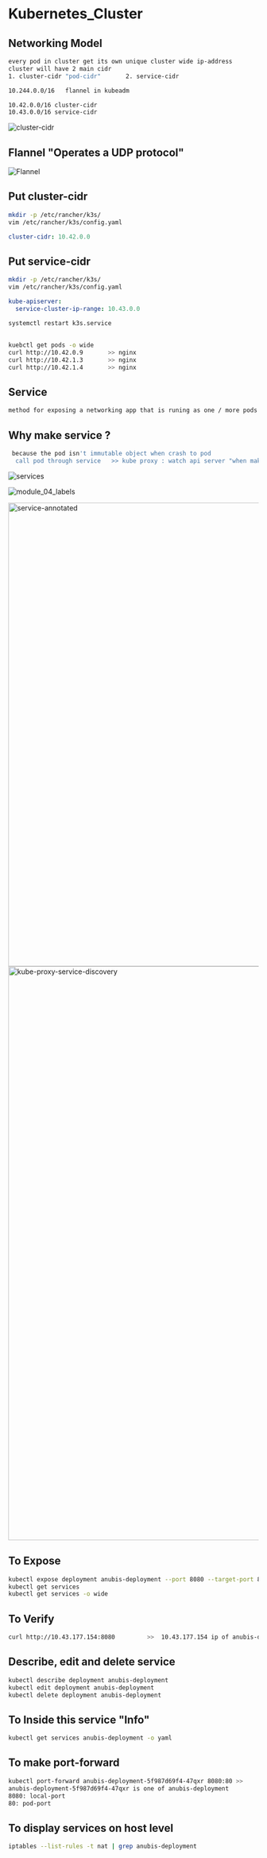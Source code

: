 # Kubernetes_Cluster
## Networking Model 
``` bash
every pod in cluster get its own unique cluster wide ip-address
cluster will have 2 main cidr
1. cluster-cidr "pod-cidr"       2. service-cidr

10.244.0.0/16   flannel in kubeadm      

10.42.0.0/16 cluster-cidr                                 
10.43.0.0/16 service-cidr
```
![cluster-cidr](https://user-images.githubusercontent.com/128603198/236455097-1c71bdb0-939b-43bf-903e-8b4394346d53.png)

## Flannel "Operates a UDP protocol"
![Flannel](https://user-images.githubusercontent.com/128603198/236455165-9154f53d-cbb4-4db6-aa57-12a4aae97fb5.png)

## Put cluster-cidr
``` bash
mkdir -p /etc/rancher/k3s/
vim /etc/rancher/k3s/config.yaml
```
``` yaml
cluster-cidr: 10.42.0.0
```
## Put service-cidr
``` bash
mkdir -p /etc/rancher/k3s/
vim /etc/rancher/k3s/config.yaml
```
``` yaml
kube-apiserver:
  service-cluster-ip-range: 10.43.0.0

```
``` bash
systemctl restart k3s.service
```
##
``` bash
kuebctl get pods -o wide
curl http://10.42.0.9       >> nginx
curl http://10.42.1.3       >> nginx
curl http://10.42.1.4       >> nginx
```


## Service
``` bash
method for exposing a networking app that is runing as one / more pods in your cluster
```
## Why make service ? 
``` bash
 because the pod isn't immutable object when crash to pod 
  call pod through service   >> kube proxy : watch api server "when make service, the service collect all ips"
```
![services](https://user-images.githubusercontent.com/128603198/236468855-6c72fcec-7bee-4aba-af79-7b1eab352e05.png)

![module_04_labels](https://user-images.githubusercontent.com/128603198/236468904-229779f0-60db-4713-8022-f9c14b10bc4e.svg)

<img width="933" alt="service-annotated" src="https://user-images.githubusercontent.com/128603198/236468913-b8b812ea-0d20-4336-a38f-3281416c6f59.png">

<img width="1155" alt="kube-proxy-service-discovery" src="https://user-images.githubusercontent.com/128603198/236468933-b99dc3d8-1d29-474a-a295-3d5cfd77329b.png">

## To Expose
``` bash
kubectl expose deployment anubis-deployment --port 8080 --target-port 80
kubectl get services
kubectl get services -o wide
```
## To Verify
``` bash
curl http://10.43.177.154:8080         >>  10.43.177.154 ip of anubis-deployment service
```
## Describe, edit and delete service
``` bash
kubectl describe deployment anubis-deployment
kubectl edit deployment anubis-deployment
kubectl delete deployment anubis-deployment
```
## To Inside this service  "Info"
 ``` bash
 kubectl get services anubis-deployment -o yaml
 ```

## To make port-forward
``` bash
kubectl port-forward anubis-deployment-5f987d69f4-47qxr 8080:80 >> 
anubis-deployment-5f987d69f4-47qxr is one of anubis-deployment
8080: local-port
80: pod-port
```
## To display services on host level
``` bash
iptables --list-rules -t nat | grep anubis-deployment
```

